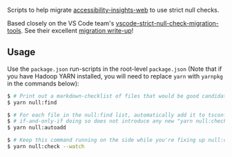 <!--
Copyright (c) Microsoft Corporation. All rights reserved.
Licensed under the MIT License.
-->

Scripts to help migrate [accessibility-insights-web](https://github.com/microsoft/accessibility-insights-web) to use strict null checks.

Based closely on the VS Code team's [vscode-strict-null-check-migration-tools](https://github.com/mjbvz/vscode-strict-null-check-migration-tools). See their excellent [migration write-up](https://code.visualstudio.com/blogs/2019/05/23/strict-null)!

## Usage

Use the `package.json` run-scripts in the root-level `package.json` (Note that if you have Hadoop YARN installed, you will need to replace `yarn` with `yarnpkg` in the commands below):

```bash
$ # Print out a markdown-checklist of files that would be good candidates to update for null-safety
$ yarn null:find

$ # For each file in the null:find list, automatically add it to tsconfig.strictNullChecks.json
$ # if-and-only-if doing so does not introduce any new "yarn null:check" violations.
$ yarn null:autoadd

$ # Keep this command running on the side while you're fixing up null:check issues
$ yarn null:check --watch
```

